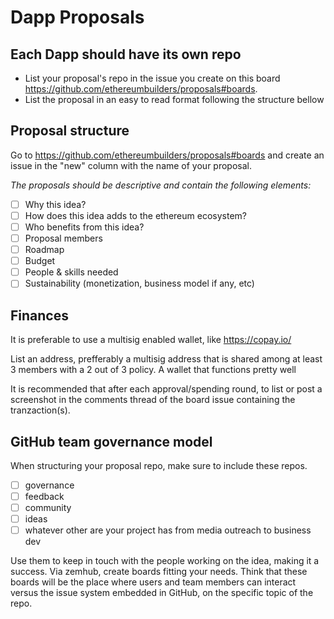 Dapp Proposals
=========
## Each Dapp should have its own repo

* List your proposal's repo in the issue you create on this board https://github.com/ethereumbuilders/proposals#boards.
* List the proposal in an easy to read format following the structure bellow

## Proposal structure

Go to https://github.com/ethereumbuilders/proposals#boards and create an issue in the "new" column with the name of your proposal.

*The proposals should be descriptive and contain the following elements:*
- [ ] Why this idea?
- [ ] How does this idea adds to the ethereum ecosystem?
- [ ] Who benefits from this idea?
- [ ] Proposal members
- [ ] Roadmap
- [ ] Budget
- [ ] People & skills needed
- [ ] Sustainability (monetization, business model if any, etc)

## Finances  

It is preferable to use a multisig enabled wallet, like https://copay.io/ 

List an address, prefferably a multisig address that is shared among at least 3 members with a 2 out of 3 policy. A wallet that functions pretty well 

It is recommended that after each approval/spending round, to list or post a screenshot in the comments thread of the board issue containing the tranzaction(s). 

## GitHub team governance model

When structuring your proposal repo, make sure to include these repos. 

- [ ] governance
- [ ] feedback
- [ ] community
- [ ] ideas
- [ ] whatever other are your project has from media outreach to business dev

Use them to keep in touch with the people working on the idea, making it a success. Via zemhub, create boards fitting your needs. Think that these boards will be the place where users and team members can interact versus the issue system embedded in GitHub, on the specific topic of the repo.
